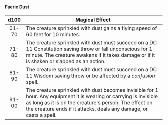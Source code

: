 #### Faerie Dust
|  d100 | Magical Effect                                                                                                                                                                                                                                    |
|:-----:|---------------------------------------------------------------------------------------------------------------------------------------------------------------------------------------------------------------------------------------------------|
| 01-70 | The creature sprinkled with dust gains a flying speed of 60 feet for 10 minutes.                                                                                                                                                                  |
| 71-80 | The creature sprinkled with dust must succeed on a DC 11 Constitution saving throw or fall unconscious for 1 minute. The creature awakens if it takes damage or if it is shaken or slapped as an action.                                          |
| 81-90 | The creature sprinkled with dust must succeed on a DC 11 Wisdom saving throw or be affected by a *confusion* spell.                                                                                                                               |
| 91-00 | The creature sprinkled with dust becomes invisible for 1 hour. Any equipment it is wearing or carrying is invisible as long as it is on the creature's person. The effect on the creature ends if it attacks, deals any damage, or casts a spell. |